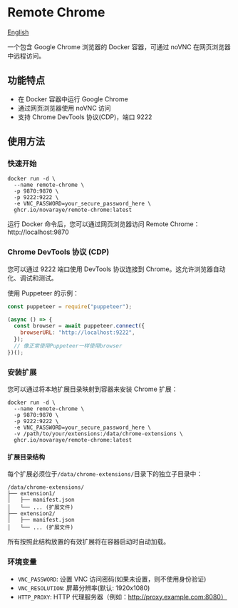 # Remote Chrome

[English](README.md)

一个包含 Google Chrome 浏览器的 Docker 容器，可通过 noVNC 在网页浏览器中远程访问。

## 功能特点

- 在 Docker 容器中运行 Google Chrome
- 通过网页浏览器使用 noVNC 访问
- 支持 Chrome DevTools 协议(CDP)，端口 9222

## 使用方法

### 快速开始

```
docker run -d \
  --name remote-chrome \
  -p 9870:9870 \
  -p 9222:9222 \
  -e VNC_PASSWORD=your_secure_password_here \
  ghcr.io/novaraye/remote-chrome:latest
```

运行 Docker 命令后，您可以通过网页浏览器访问 Remote Chrome：http://localhost:9870

### Chrome DevTools 协议 (CDP)

您可以通过 9222 端口使用 DevTools 协议连接到 Chrome。这允许浏览器自动化、调试和测试。

使用 Puppeteer 的示例：

```javascript
const puppeteer = require("puppeteer");

(async () => {
  const browser = await puppeteer.connect({
    browserURL: "http://localhost:9222",
  });
  // 像正常使用Puppeteer一样使用browser
})();
```

### 安装扩展

您可以通过将本地扩展目录映射到容器来安装 Chrome 扩展：

```
docker run -d \
  --name remote-chrome \
  -p 9870:9870 \
  -p 9222:9222 \
  -e VNC_PASSWORD=your_secure_password_here \
  -v /path/to/your/extensions:/data/chrome-extensions \
  ghcr.io/novaraye/remote-chrome:latest
```

#### 扩展目录结构

每个扩展必须位于`/data/chrome-extensions/`目录下的独立子目录中：

```
/data/chrome-extensions/
├── extension1/
│   ├── manifest.json
│   └── ... (扩展文件)
├── extension2/
│   ├── manifest.json
│   └── ... (扩展文件)
```

所有按照此结构放置的有效扩展将在容器启动时自动加载。

### 环境变量

- `VNC_PASSWORD`: 设置 VNC 访问密码(如果未设置，则不使用身份验证)
- `VNC_RESOLUTION`: 屏幕分辨率(默认: 1920x1080)
- `HTTP_PROXY`: HTTP 代理服务器（例如：http://proxy.example.com:8080）
